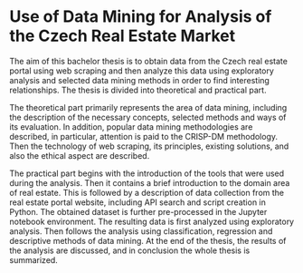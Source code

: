 # Use of Data Mining for Analysis of the Czech Real Estate Market

The aim of this bachelor thesis is to obtain data from the Czech real estate portal using web scraping and then analyze this data using exploratory analysis and selected data mining methods in order to find interesting relationships. The thesis is divided into theoretical and practical part.

The theoretical part primarily represents the area of data mining, including the description of the necessary concepts, selected methods and ways of its evaluation. In addition, popular data mining methodologies are described, in particular, attention is paid to the CRISP-DM methodology. Then the technology of web scraping, its principles, existing solutions, and also the ethical aspect are described.

The practical part begins with the introduction of the tools that were used during the analysis. Then it contains a brief introduction to the domain area of real estate. This is followed by a description of data collection from the real estate portal website, including API search and script creation in Python. The obtained dataset is further pre-processed in the Jupyter notebook environment. The resulting data is first analyzed using exploratory analysis. Then follows the analysis using classification, regression and descriptive methods of data mining. At the end of the thesis, the results of the analysis are discussed, and in conclusion the whole thesis is summarized.
